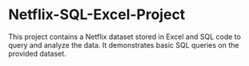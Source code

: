 # Netflix-SQL-Excel-Project
This project contains a Netflix dataset stored in Excel and SQL code to query and analyze the data. It demonstrates basic SQL queries on the provided dataset.  
